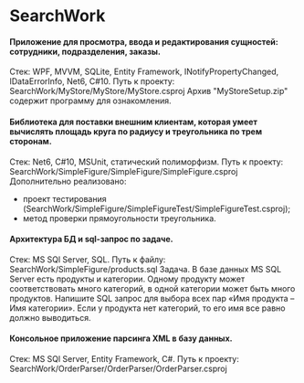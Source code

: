 # SearchWork

#### Приложение для просмотра, ввода и редактирования сущностей: сотрудники, подразделения, заказы.
Стек: WPF, MVVM, SQLite, Entity Framework, INotifyPropertyChanged, IDataErrorInfo, Net6, C#10.
Путь к проекту: SearchWork/MyStore/MyStore/MyStore.csproj
Архив "MyStoreSetup.zip" содержит программу для ознакомления.

#### Библиотека для поставки внешним клиентам, которая умеет вычислять площадь круга по радиусу и треугольника по трем сторонам.
Cтек: Net6, C#10, MSUnit, статический полиморфизм.
Путь к проекту: SearchWork/SimpleFigure/SimpleFigure/SimpleFigure.csproj
Дополнительно реализовано: 
  - проект тестирования (SearchWork/SimpleFigure/SimpleFigureTest/SimpleFigureTest.csproj);
  - метод проверки прямоугольности треугольника.

#### Архитектура БД и sql-запрос по задаче.
Стек: MS SQl Server, SQL.
Путь к файлу: SearchWork/SimpleFigure/products.sql
Задача.
В базе данных MS SQL Server есть продукты и категории. Одному продукту может соответствовать много категорий, в одной категории может быть много продуктов. Напишите SQL запрос для выбора всех пар «Имя продукта – Имя категории». Если у продукта нет категорий, то его имя все равно должно выводиться.

#### Консольное приложение парсинга XML в базу данных.
Стек: MS SQl Server, Entity Framework, C#.
Путь к проекту: SearchWork/OrderParser/OrderParser/OrderParser.csproj
